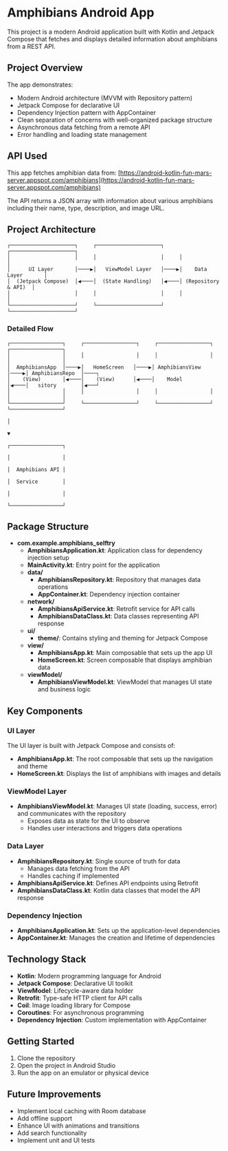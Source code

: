 # Amphibians Android App

This project is a modern Android application built with Kotlin and Jetpack Compose that fetches and displays detailed information about amphibians from a REST API.

## Project Overview

The app demonstrates:
- Modern Android architecture (MVVM with Repository pattern)
- Jetpack Compose for declarative UI
- Dependency Injection pattern with AppContainer
- Clean separation of concerns with well-organized package structure
- Asynchronous data fetching from a remote API
- Error handling and loading state management

## API Used
This app fetches amphibian data from:
[https://android-kotlin-fun-mars-server.appspot.com/amphibians](https://android-kotlin-fun-mars-server.appspot.com/amphibians)

The API returns a JSON array with information about various amphibians including their name, type, description, and image URL.

## Project Architecture

```
┌─────────────────────┐     ┌─────────────────────┐     ┌─────────────────────┐
│                     │     │                     │     │                     │
│      UI Layer       │────▶│   ViewModel Layer   │────▶│    Data Layer       │
│  (Jetpack Compose)  │◀────│  (State Handling)   │◀────│ (Repository & API)  │
│                     │     │                     │     │                     │
└─────────────────────┘     └─────────────────────┘     └─────────────────────┘
```

### Detailed Flow

```
┌─────────────────┐     ┌─────────────────┐     ┌─────────────────┐     ┌─────────────────┐
│                 │     │                 │     │                 │     │                 │
│  AmphibiansApp  │────▶│   HomeScreen   │────▶│ AmphibiansView  │────▶│ AmphibiansRepo  │────┐
│    (View)       │◀────│    (View)      │◀────│    Model        │◀────│   sitory        │◀───┘
│                 │     │                 │     │                 │     │                 │
└─────────────────┘     └─────────────────┘     └─────────────────┘     └─────────────────┘
                                                                               │
                                                                               ▼
                                                                        ┌─────────────────┐
                                                                        │                 │
                                                                        │  Amphibians API │
                                                                        │  Service        │
                                                                        │                 │
                                                                        └─────────────────┘
```

## Package Structure

- **com.example.amphibians_selftry**
  - **AmphibiansApplication.kt**: Application class for dependency injection setup
  - **MainActivity.kt**: Entry point for the application
  - **data/**
    - **AmphibiansRepository.kt**: Repository that manages data operations
    - **AppContainer.kt**: Dependency injection container
  - **network/**
    - **AmphibiansApiService.kt**: Retrofit service for API calls
    - **AmphibiansDataClass.kt**: Data classes representing API response
  - **ui/**
    - **theme/**: Contains styling and theming for Jetpack Compose
  - **view/**
    - **AmphibiansApp.kt**: Main composable that sets up the app UI
    - **HomeScreen.kt**: Screen composable that displays amphibian data
  - **viewModel/**
    - **AmphibiansViewModel.kt**: ViewModel that manages UI state and business logic

## Key Components

### UI Layer
The UI layer is built with Jetpack Compose and consists of:
- **AmphibiansApp.kt**: The root composable that sets up the navigation and theme
- **HomeScreen.kt**: Displays the list of amphibians with images and details

### ViewModel Layer
- **AmphibiansViewModel.kt**: Manages UI state (loading, success, error) and communicates with the repository
  - Exposes data as state for the UI to observe
  - Handles user interactions and triggers data operations

### Data Layer
- **AmphibiansRepository.kt**: Single source of truth for data
  - Manages data fetching from the API
  - Handles caching if implemented
- **AmphibiansApiService.kt**: Defines API endpoints using Retrofit
- **AmphibiansDataClass.kt**: Kotlin data classes that model the API response

### Dependency Injection
- **AmphibiansApplication.kt**: Sets up the application-level dependencies
- **AppContainer.kt**: Manages the creation and lifetime of dependencies

## Technology Stack

- **Kotlin**: Modern programming language for Android
- **Jetpack Compose**: Declarative UI toolkit
- **ViewModel**: Lifecycle-aware data holder
- **Retrofit**: Type-safe HTTP client for API calls
- **Coil**: Image loading library for Compose
- **Coroutines**: For asynchronous programming
- **Dependency Injection**: Custom implementation with AppContainer

## Getting Started

1. Clone the repository
2. Open the project in Android Studio
3. Run the app on an emulator or physical device

## Future Improvements

- Implement local caching with Room database
- Add offline support
- Enhance UI with animations and transitions
- Add search functionality
- Implement unit and UI tests
